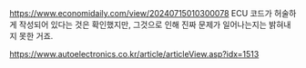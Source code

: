 https://www.economidaily.com/view/20240715010300078
ECU 코드가 허술하게 작성되어 있다는 것은 확인했지만, 그것으로 인해 진짜 문제가 일어나는지는 밝혀내지 못한 거죠.

https://www.autoelectronics.co.kr/article/articleView.asp?idx=1513